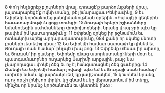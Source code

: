 8 Փո՛ղ հնչեցրէք բլուրների վրայ,
գոռացէ՛ք բարձունքների վրայ,
յայտարարեցէ՛ք Ովնի տանը, թէ յիմարացաւ Բենիամինը,
9 եւ Եփրեմը կործանուեց յանդիմանութեան օրերին.
«Իսրայէլի ցեղերին հաւատարմութիւն ցոյց տուեցի:
10 Յուդայի երկրի իշխանները նմանուեցին սահմանները փոփոխողների.
նրանց վրայ ջրի պէս կը թափեմ իմ կատաղութիւնը:
11 Եփրեմը զրկեց իր թշնամուն
եւ ոտնակոխ արեց արդարադատութիւնը,
684 քանի որ սկսեց սնոտի բաների յետեւից գնալ:
12 Ես Եփրեմի համար սարսափ կը լինեմ
եւ Յուդայի տան համար՝ ինչպէս խայթոց:
13 Եփրեմը տեսաւ իր ախտը,
եւ Յուդան՝ իր ցաւերը.
Եփրեմը գնաց ասորեստանցիների մօտ
եւ պատգամաւորներ ուղարկեց Յարիմի արքային,
բայց նա չկարողացաւ փրկել ձեզ
եւ ոչ էլ հանգստացնել ձեզ ցաւերից:
14 Քանզի ես Եփրեմի համար յովազի պէս եմ
եւ Յուդայի տան համար՝ առիւծի նման.
կը յարձակուեմ, կը յափշտակեմ,
15 կ՚առնեմ նրանց, ու ոչ ոք չի լինի, որ փրկի.
կը գնամ եւ կը վերադառնամ իմ տեղը,
մինչեւ որ նրանք կործանուեն եւ փնտռեն ինձ»:
